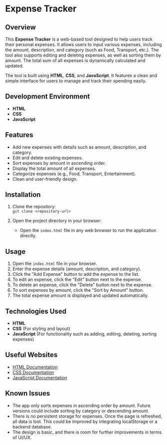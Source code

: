 # Expense Tracker

## Overview

This **Expense Tracker** is a web-based tool designed to help users track their personal expenses. It allows users to input various expenses, including the amount, description, and category (such as Food, Transport, etc.). The tool also supports editing and deleting expenses, as well as sorting them by amount. The total sum of all expenses is dynamically calculated and updated.

The tool is built using **HTML**, **CSS**, and **JavaScript**. It features a clean and simple interface for users to manage and track their spending easily.

## Development Environment

- **HTML**
- **CSS**
- **JavaScript**

## Features

- Add new expenses with details such as amount, description, and category.
- Edit and delete existing expenses.
- Sort expenses by amount in ascending order.
- Display the total amount of all expenses.
- Categorize expenses (e.g., Food, Transport, Entertainment).
- Clean and user-friendly design.

## Installation

1. Clone the repository:  
   `git clone <repository-url>`

2. Open the project directory in your browser:
   - Open the `index.html` file in any web browser to run the application directly.

## Usage

1. Open the `index.html` file in your browser.
2. Enter the expense details (amount, description, and category).
3. Click the "Add Expense" button to add the expense to the list.
4. To edit an expense, click the "Edit" button next to the expense.
5. To delete an expense, click the "Delete" button next to the expense.
6. To sort expenses by amount, click the "Sort by Amount" button.
7. The total expense amount is displayed and updated automatically.

## Technologies Used

- **HTML**
- **CSS** (For styling and layout)
- **JavaScript** (For functionality such as adding, editing, deleting, sorting expenses)

## Useful Websites

- [HTML Documentation](https://developer.mozilla.org/en-US/docs/Web/HTML)
- [CSS Documentation](https://developer.mozilla.org/en-US/docs/Web/CSS)
- [JavaScript Documentation](https://developer.mozilla.org/en-US/docs/Web/JavaScript)

## Known Issues

- The app only sorts expenses in ascending order by amount. Future versions could include sorting by category or descending amount.
- There is no persistent storage for expenses. Once the page is refreshed, all data is lost. This could be improved by integrating localStorage or a backend database.
- The design is basic, and there is room for further improvements in terms of UI/UX.
